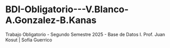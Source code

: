 # BDI-Obligatorio---V.Blanco-A.Gonzalez-B.Kanas
Trabajo Obligatorio - Segundo Semestre 2025 - Base de Datos I.
Prof. Juan Kosut | Sofía Guerrico
